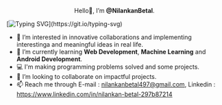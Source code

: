 
  <p align="center">Hello👋, I’m <b>@NilankanBetal</b>.</p>
  
 [![Typing SVG](https://readme-typing-svg.demolab.com?font=Fira+Code&size=30&pause=1000&color=3BF764&width=500&height=70&lines=Welcome+to+my+account!)](https://git.io/typing-svg)

- 👀 I’m interested in innovative collaborations and implementing interestinga and meaningful ideas in real life.
- 🌱 I’m currently learning <b>Web Development</b>, <b>Machine Learning</b> and <b>Android Development</b>.
- 💻 I'm making programming problems solved and some projects.
- 💞️ I’m looking to collaborate on impactful projects.
- 📫 Reach me through E-mail : nilankanbetal497@gmail.com, Linkedin : https://www.linkedin.com/in/nilankan-betal-297b87214 

<!---
NilankanBetal/NilankanBetal is a ✨ special ✨ repository because its `README.md` (this file) appears on your GitHub profile.
You can click the Preview link to take a look at your changes.
--->
